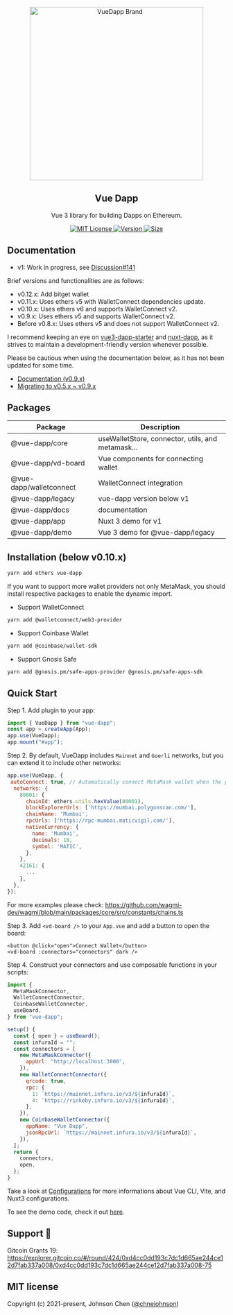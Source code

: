 <p align="center">
   <a href="https://vue-dapp-docs.netlify.app/">
    <img src="https://github.com/vu3th/vue-dapp/blob/main/demo/src/assets/logo.png" alt="VueDapp Brand" style="max-width:100%;" width="400">
  </a>
</p>
<h2 align="center">
  Vue Dapp
</h2>
<p align="center">
  Vue 3 library for building Dapps on Ethereum.
</p>

<p align="center">
  <!-- license -->
  <a href="https://github.com/vu3th/vue-dapp">
    <img src="https://img.shields.io/badge/license-MIT-green.svg" alt="MIT License"/>
  </a>
  <!-- version -->
  <a href="https://www.npmjs.com/package/vue-dapp">
    <img src="https://badgen.net/npm/v/vue-dapp" alt="Version">
  </a>
  <!-- size -->
  <a href="https://bundlephobia.com/package/vue-dapp">
      <img src="https://img.shields.io/bundlephobia/minzip/vue-dapp" alt="Size">
  </a>

</p>

## Documentation

- v1: Work in progress, see [Discussion#141](https://github.com/vu3th/vue-dapp/discussions/141)


Brief versions and functionalities are as follows:

- v0.12.x: Add bitget wallet
- v0.11.x: Uses ethers v5 with WalletConnect dependencies update.
- v0.10.x: Uses ethers v6 and supports WalletConnect v2.
- v0.9.x: Uses ethers v5 and supports WalletConnect v2.
- Before v0.8.x: Uses ethers v5 and does not support WalletConnect v2.

I recommend keeping an eye on [vue3-dapp-starter](https://github.com/vu3th/vue3-dapp-starter) and [nuxt-dapp](https://github.com/vu3th/nuxt-dapp), as it strives to maintain a development-friendly version whenever possible.

Please be cautious when using the documentation below, as it has not been updated for some time.

- [Documentation (v0.9.x)](https://vue-dapp-docs.netlify.app/)
- [Migrating to v0.5.x ~ v0.9.x](https://vue-dapp-docs.netlify.app/migration)

## Packages

| Package                 | Description                                       |
| ----------------------- | ------------------------------------------------- |
| @vue-dapp/core          | useWalletStore, connector, utils, and metamask... |
| @vue-dapp/vd-board      | Vue components for connecting wallet              |
| @vue-dapp/walletconnect | WalletConnect integration                         |
| @vue-dapp/legacy        | vue-dapp version below v1                         |
| @vue-dapp/docs          | documentation                                     |
| @vue-dapp/app           | Nuxt 3 demo for v1                                |
| @vue-dapp/demo          | Vue 3 demo for @vue-dapp/legacy                   |


## Installation (below v0.10.x)

```bash
yarn add ethers vue-dapp
```

If you want to support more wallet providers not only MetaMask, you should install respective packages to enable the dynamic import.

- Support WalletConnect
```bash
yarn add @walletconnect/web3-provider
```

- Support Coinbase Wallet
```bash
yarn add @coinbase/wallet-sdk
```

- Support Gnosis Safe
```bash
yarn add @gnosis.pm/safe-apps-provider @gnosis.pm/safe-apps-sdk
```

## Quick Start

Step 1. Add plugin to your app:

```javascript
import { VueDapp } from "vue-dapp";
const app = createApp(App);
app.use(VueDapp);
app.mount("#app");
```

Step 2. By default, VueDapp includes `Mainnet` and `Goerli` networks, but you can extend it to include other networks:

```javascript
app.use(VueDapp, {
 autoConnect: true, // Automatically connect MetaMask wallet when the page is loaded
  networks: {
    80001: {
      chainId: ethers.utils.hexValue(80001),
      blockExplorerUrls: ['https://mumbai.polygonscan.com/'],
      chainName: 'Mumbai',
      rpcUrls: ['https://rpc-mumbai.maticvigil.com/'],
      nativeCurrency: {
        name: 'Mumbai',
        decimals: 18,
        symbol: 'MATIC',
      },
    },
    42161: {
      ...
    },
  },
});

```
For more examples please check:
https://github.com/wagmi-dev/wagmi/blob/main/packages/core/src/constants/chains.ts


Step 3. Add `<vd-board />` to your `App.vue` and add a button to open the board:

```vue
<button @click="open">Connect Wallet</button>
<vd-board :connectors="connectors" dark />
```

Step 4. Construct your connectors and use composable functions in your scripts:

```js
import {
  MetaMaskConnector,
  WalletConnectConnector,
  CoinbaseWalletConnector,
  useBoard,
} from "vue-dapp";

setup() {
  const { open } = useBoard();
  const infuraId = "";
  const connectors = [
    new MetaMaskConnector({
      appUrl: "http://localhost:3000",
    }),
    new WalletConnectConnector({
      qrcode: true,
      rpc: {
        1: `https://mainnet.infura.io/v3/${infuraId}`,
        4: `https://rinkeby.infura.io/v3/${infuraId}`,
      },
    }),
    new CoinbaseWalletConnector({
      appName: "Vue Dapp",
      jsonRpcUrl: `https://mainnet.infura.io/v3/${infuraId}`,
    }),
  ];
  return {
    connectors,
    open,
  };
}
```

Take a look at [Configurations](https://vue-dapp-docs.netlify.app/configurations) for more informations about Vue CLI, Vite, and Nuxt3 configurations.

To see the demo code, check it out [here](https://github.com/vu3th/vue-dapp/blob/main/demo/src/App.vue).

## Support 🙏

Gitcoin Grants 19: https://explorer.gitcoin.co/#/round/424/0xd4cc0dd193c7dc1d665ae244ce12d7fab337a008/0xd4cc0dd193c7dc1d665ae244ce12d7fab337a008-75

## MIT license

Copyright (c) 2021-present, Johnson Chen ([@chnejohnson](https://twitter.com/chnejohnson))

